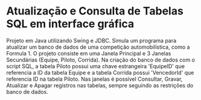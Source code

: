 # Atualização e Consulta de Tabelas SQL em interface gráfica 

Projeto em Java utilizando Swing e JDBC.
Simula um programa para atualizar um banco de dados de uma competição automobilística, como a Formula 1.
O projeto consiste em uma Janela Principal e 3 Janelas Secundárias (Equipe, Piloto, Corrida).
Na criação do banco de dados com o script SQL, a tabela Piloto possui uma chave estrangeira 'EquipeID' que referencia a ID da tabela Equipe e a tabela Corrida possui 'VencedorId' que referencia ID na tabela Piloto.
Nas janelas é possível Consultar, Gravar, Atualizar e Apagar registros nas tabelas, sempre seguindo as restrições do banco de dados.
